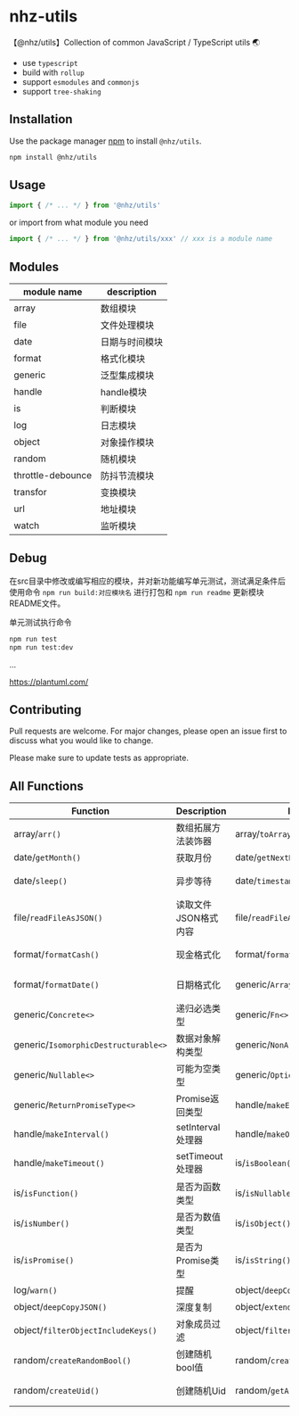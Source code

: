 # nhz-utils

【@nhz/utils】Collection of common JavaScript / TypeScript utils 🌏

- use `typescript`
- build with `rollup`
- support `esmodules` and `commonjs`
- support `tree-shaking`

## Installation

Use the package manager [npm](https://nodejs.org/en/download/) to install `@nhz/utils`.

```bash
npm install @nhz/utils
```

## Usage

```js
import { /* ... */ } from '@nhz/utils'
```
or import from what module you need
```js
import { /* ... */ } from '@nhz/utils/xxx' // xxx is a module name
```

## Modules

| module name       | description    |
| ----------------- | -------------- |
| array             | 数组模块       |
| file              | 文件处理模块   |
| date              | 日期与时间模块 |
| format            | 格式化模块     |
| generic           | 泛型集成模块   |
| handle            | handle模块     |
| is                | 判断模块       |
| log               | 日志模块       |
| object            | 对象操作模块   |
| random            | 随机模块       |
| throttle-debounce | 防抖节流模块   |
| transfor          | 变换模块       |
| url               | 地址模块       |
| watch             | 监听模块       |

## Debug

在src目录中修改或编写相应的模块，并对新功能编写单元测试，测试满足条件后使用命令 `npm run build:对应模块名` 进行打包和 `npm run readme` 更新模块README文件。

单元测试执行命令
```bash
npm run test
npm run test:dev
```

...

https://plantuml.com/

## Contributing

Pull requests are welcome. For major changes, please open an issue first to discuss what you would like to change.

Please make sure to update tests as appropriate.

## All Functions

| Function                             | Description          | Function                           | Description            |
| ------------------------------------ | -------------------- | ---------------------------------- | ---------------------- |
| array/`arr()`                        | 数组拓展方法装饰器   | array/`toArray()`                  | 转化为数组             |
| date/`getMonth()`                    | 获取月份             | date/`getNextDate()`               | 获取下一日期           |
| date/`sleep()`                       | 异步等待             | date/`timestamp()`                 | 获取当前时间戳         |
| file/`readFileAsJSON()`              | 读取文件JSON格式内容 | file/`readFileAsText()`            | 读取文件内容           |
| format/`formatCash()`                | 现金格式化           | format/`formatChineseNumber()`     | 中文数字格式化         |
| format/`formatDate()`                | 日期格式化           | generic/`Arrayable<>`              | 可能为数组类型         |
| generic/`Concrete<>`                 | 递归必选类型         | generic/`Fn<>`                     | 函数类型               |
| generic/`IsomorphicDestructurable<>` | 数据对象解构类型     | generic/`NonArray<>`               | 非数组类型             |
| generic/`Nullable<>`                 | 可能为空类型         | generic/`Optional<>`               | 递归可选类型           |
| generic/`ReturnPromiseType<>`        | Promise返回类型      | handle/`makeEventListener()`       | Dom监听                |
| handle/`makeInterval()`              | setInterval处理器    | handle/`makeObservable()`          | Observable.on处理器    |
| handle/`makeTimeout()`               | setTimeout处理器     | is/`isBoolean()`                   | 是否为bool类型         |
| is/`isFunction()`                    | 是否为函数类型       | is/`isNullable()`                  | 是否为null或未定义类型 |
| is/`isNumber()`                      | 是否为数值类型       | is/`isObject()`                    | 是否为对象类型         |
| is/`isPromise()`                     | 是否为Promise类型    | is/`isString()`                    | 是否为字符串类型       |
| log/`warn()`                         | 提醒                 | object/`deepCopy()`                | 深度复制               |
| object/`deepCopyJSON()`              | 深度复制             | object/`extend()`                  | 深度扩展               |
| object/`filterObjectIncludeKeys()`   | 对象成员过滤         | object/`filterObjectExcludeKeys()` | 对象成员过滤           |
| random/`createRandomBool()`          | 创建随机bool值       | random/`createRandomInt()`         | 创建随机整数           |
| random/`createUid()`                 | 创建随机Uid          | random/`getArrayItemRandom()`      | 随机获取数组一集合     |


